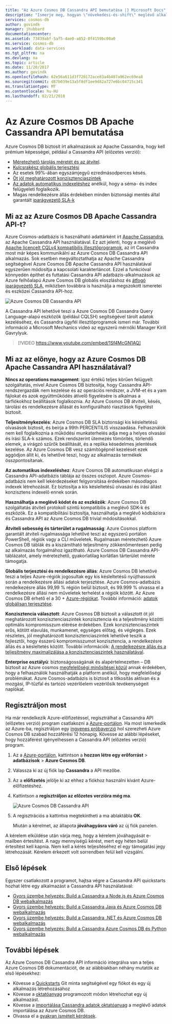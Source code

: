 ```yaml
---
title: "Az Azure Cosmos DB Cassandra API bemutatása |} Microsoft Docs"
description: "Ismerje meg, hogyan \"növekedési-és-shift\" meglévő alkalmazások Azure Cosmos Adatbázist kíván használni, és új alkalmazások Cassandra illesztőprogramok és CQL már ismeri a Cassandra API használatával."
services: cosmos-db
author: govindk
manager: jhubbard
documentationcenter: 
ms.assetid: 73839abf-5af5-4ae0-a852-0f4159bc00a0
ms.service: cosmos-db
ms.workload: data-services
ms.tgt_pltfrm: na
ms.devlang: na
ms.topic: article
ms.date: 11/20/2017
ms.author: govindk
ms.openlocfilehash: 62e56a611d3f720172ace83a4b407a962ec69ea8
ms.sourcegitcommit: d87b039e13a5f8df1ee9d82a727e6bc04715c341
ms.translationtype: MT
ms.contentlocale: hu-HU
ms.lasthandoff: 02/21/2018
---
```

# <a name="introduction-to-apache-cassandra-api-for-azure-cosmos-db"></a>Az Azure Cosmos DB Apache Cassandra API bemutatása

Azure Cosmos DB biztosít írt alkalmazások az Apache Cassandra, hogy kell prémium képességei, például a Cassandra API (előzetes verzió):

* [Méretezhető tárolás méretét és az átvitel](partition-data.md).
* [Kulcsrakész globális terjesztési](distribute-data-globally.md)
* Az esetek 99%-ában egyszámjegyű ezredmásodperces késés.
* [Öt jól meghatározott konzisztenciaszintek](consistency-levels.md)
* [Az adatok automatikus indexeléshez](http://www.vldb.org/pvldb/vol8/p1668-shukla.pdf) anélkül, hogy a séma- és index felügyeleti foglalkozik. 
* Magas rendelkezésre állás érdekében minden biztonsági mentés által garantált [iparágvezető SLA-k](https://azure.microsoft.com/support/legal/sla/cosmos-db/)

## <a name="what-is-the-azure-cosmos-db-apache-cassandra-api"></a>Mi az az Azure Cosmos DB Apache Cassandra API-t?

Azure Cosmos-adatbázis is használható adattárként írt [Apache Cassandra](https://cassandra.apache.org/), az Apache Cassandra API használatával. Ez azt jelenti, hogy a meglévő [Apache licencelt CQLv4 kompatibilis illesztőprogramok](https://cassandra.apache.org/doc/latest/getting_started/drivers.html?highlight=driver), az írt Cassandra most már képes kommunikálni az Azure Cosmos DB Cassandra API alkalmazás. Sok esetben megváltoztathatja az Apache Cassandra segítségével Azure Cosmos DB Apache Cassandra API használatával egyszerűen módosítja a kapcsolati karakterláncot. Ezzel a funkcióval könnyedén építhet és futtatási Cassandra API adatbázis-alkalmazások az Azure felhőalapú Azure Cosmos DB globális eloszláshoz és [átfogó iparágvezető SLA](https://azure.microsoft.com/support/legal/sla/cosmos-db), miközben továbbra is használja a megszokott ismeretei és eszközei Cassandra API-hoz.

![Azure Cosmos DB Cassandra API](./media/cassandra-introduction/cosmosdb-cassandra.png)

A Cassandra API lehetővé teszi a Azure Cosmos DB Cassandra Query Language-alapú eszközök (például CQLSH) segítségével tárolt adatok kezeléséhez, és Cassandra ügyfél illesztőprogramok ismeri már. További információ a Microsoft Mechanics videó az egyszerű mérnöki Manager Kirill Gavrylyuk.

> [!VIDEO https://www.youtube.com/embed/1Sf4McGN1AQ]
>

## <a name="what-is-the-benefit-of-using-apache-cassandra-api-for-azure-cosmos-db"></a>Mi az az előnye, hogy az Azure Cosmos DB Apache Cassandra API használatával?

**Nincs az operations management**: igaz értékű teljes körűen felügyelt szolgáltatás, mivel Azure Cosmos DB biztosítja, hogy Cassandra API-rendszergazdák nem kezelése és az operációs rendszer, a JVM-et és a yam fájlokat és azok együttműködés átívelő figyelésére is alkalmas a tárfiókokhoz beállítások foglalkoznia. Az Azure Cosmos DB átviteli, késés, tárolási és rendelkezésre állását és konfigurálható riasztások figyelést biztosít. 

**Teljesítménykezelés**: Azure Cosmos DB SLA biztonsági kis késleltetésű olvasások biztosít, és beírja a 99th PERCENTILIS visszaadása. Felhasználók nem kell foglalkoznia a működési munkaterhelés adja meg a helyes olvasási és írási SLA-k számos. Ezek rendszerint ütemezés tömörítés, törlendő elemek, a virágzó szűrők beállítását, és a replika késedelmes jelentések kezelése. Az Azure Cosmos DB vesz számítógépnél kezelését ezek aggódjon állít ki, és lehetővé teszi, hogy az alkalmazás termékek összpontosítanak.

**Az automatikus indexeléshez**: Azure Cosmos DB automatikusan elvégzi a Cassandra API-adatbázis táblája az összes oszlopot. Azure Cosmos-adatbázis nem kell lekérdezéseket felgyorsítása érdekében másodlagos indexek létrehozását. Ez biztosítja a kis késleltetésű olvasási és írási állást konzisztens indexelő ennek során. 

**Használhatja a meglévő kódot és az eszközök**: Azure Cosmos DB szolgáltatás átviteli protokoll szintű kompatibilis a meglévő SDK-k és eszközök. Ez a kompatibilitási biztosítja, használhatja a meglévő kódbázisra és Cassandra API az Azure Cosmos DB trivial módosításokkal.

**Átviteli sebesség és tárterület a rugalmasság**: Azure Cosmos platform garantált átviteli rugalmassága lehetővé teszi az egyszerű portálon PowerShell, régiók vagy a CLI műveletek. Rugalmasan méretezhető Azure Cosmos DB táblák és a kiszámítható teljesítmény zökkenőmentesen pedig az alkalmazás forgalmához igazítható. Azure Cosmos DB Cassandra API-táblázatot, amely méretezhető, gyakorlatilag korlátlan tárterület mérete támogatja. 

**Globális terjesztési és rendelkezésre állás**: Azure Cosmos DB lehetővé teszi a teljes Azure-régiók jogosultak egy kis késleltetésű nyújthassunk során a rendelkezésre állási adatok terjesztése. Azure Cosmos-adatbázis rendelkezésre állás 99,99 % régión belül biztosít, és 99.999 % olvassa el a rendelkezésre állási nem műveletek terhelést a régiók között. Az Azure Cosmos DB érhető el a 30 + [Azure-régiókat](https://azure.microsoft.com/regions/services/). További információ: [adatok globálisan terjesztése](distribute-data-globally.md). 

**Konzisztencia választott**: Azure Cosmos DB biztosít a választott öt jól meghatározott konzisztenciaszintek konzisztencia és a teljesítmény közötti optimális kompromisszum elérése érdekében. Ezek konzisztenciaszintek erős, kötött elavulás, munkamenet, egységes előtag, és végleges. Ezek részletes, jól meghatározott konzisztenciaszintek lehetővé teszik a fejlesztői, hogy ésszerű kompromisszumot konzisztencia, a rendelkezésre állás és a késleltetés között. További információk: [A rendelkezésre állás és a teljesítmény maximalizálása a konzisztenciaszintek használatával](consistency-levels.md). 

**Enterprise osztályú**: biztonságosságának és alapértelmezetten – DB biztosít az Azure cosmos [megfelelőségi minősítései közül](https://www.microsoft.com/trustcenter) annak érdekében, hogy a felhasználók használhatják a platform anélkül, hogy megfelelőségi problémákat. Azure Cosmos-adatbázis is biztosít a titkosítás aktívan és a mozgási, IP-tűzfal és tartozó vezérlőelem vezérlősík tevékenységeit naplókat.  

<a id="sign-up-now"></a>
## <a name="sign-up-now"></a>Regisztráljon most 

Ha már rendelkezik Azure-előfizetéssel, regisztrálhat a Cassandra API (előzetes verzió) program csatlakozni a [Azure-portálon](https://aka.ms/cosmosdb-cassandra-signup).  Ha most ismerkedik az Azure-ba, regisztráljon egy [ingyenes próbaverzió](https://azure.microsoft.com/free) hol szerezheti Azure Cosmos DB szabad hozzáférési 12 hónapig. Kövesse az alábbi lépéseket, hogy hozzáférést igényelhessen a Cassandra API (előzetes verzió) program.

1. Az a [Azure-portálon](https://portal.azure.com), kattintson a **hozzon létre egy erőforrást** > **adatbázisok** > **Azure Cosmos DB**. 

2. Válassza ki az új fiók lap **Cassandra** a API mezőbe. 

3. Az a **előfizetés** jelölje ki az ehhez a fiókhoz használni kívánt Azure-előfizetéshez.

4. Kattintson a **regisztráljon az előzetes verzióra még ma**.

    ![Azure Cosmos DB Cassandra API](./media/cassandra-introduction/cassandra-sign-up.png)

3. A regisztrációs a kattintva megtekintheti a ma ablaktábla **OK**. 

    Miután a kérelmet, az állapota **jóváhagyásra váró** az új fiók panelen. 

A kérelem elküldése után várja meg, hogy a kérelem jóváhagyását e-mailben értesítést. A nagy mennyiségű kérést, mert egy héten belül értesítést kell kapnia. Nem kell a kérés teljesítéséhez el egy támogatási jegy létrehozását. Kérelem érkezett volt sorrendben felül kell vizsgálni. 

## <a name="how-to-get-started"></a>Első lépések
Egyszer csatlakozott a programot, hajtsa végre a Cassandra API quickstarts hozhat létre egy alkalmazást a Cassandra API használatával:

* [Gyors üzembe helyezés: Build a Cassandra a Node.js és Azure Cosmos DB webalkalmazás](create-cassandra-nodejs.md)
* [Gyors üzembe helyezés: Build a Cassandra Java és Azure Cosmos DB webalkalmazás](create-cassandra-java.md)
* [Gyors üzembe helyezés: Build a Cassandra .NET és Azure Cosmos DB webalkalmazás](create-cassandra-dotnet.md)
* [Gyors üzembe helyezés: Build a Cassandra Azure Cosmos DB és Python webalkalmazás](create-cassandra-python.md)

## <a name="next-steps"></a>További lépések

Az Azure Cosmos DB Cassandra API információ integrálva van a teljes Azure Cosmos DB dokumentációt, de az alábbiakban néhány mutatók az első lépésekhez:

* Kövesse a [Quickstarts](create-cassandra-nodejs.md) Git minta segítségével egy fiókot és egy új alkalmazás létrehozásához
* Kövesse a [oktatóanyag](tutorial-develop-cassandra-java.md) programozott módon létrehozhat egy új alkalmazást.
* Kövesse a [importálása Cassandra adatok oktatóanyag](cassandra-import-data.md) a meglévő adatok importálása az Azure Cosmos DB.
* Olvassa el a [gyakran ismételt kérdések](faq.md#cassandra).
